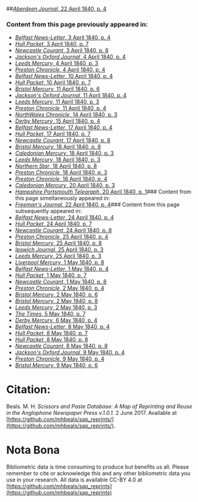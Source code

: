 ##[*Aberdeen Journal*, 22 April 1840, p. 4](https://mhbeals.github.io/sap_html/Aberdeen-Journal/Aberdeen-Journal-22-April-1840-p-4)

### Content from this page previously appeared in:
+ [*Belfast News-Letter*, 3 April 1840, p. 4](https://mhbeals.github.io/sap_html/Belfast-News-Letter/Belfast-News-Letter-3-April-1840-p-4)
+ [*Hull Packet*, 3 April 1840, p. 7](https://mhbeals.github.io/sap_html/Hull-Packet/Hull-Packet-3-April-1840-p-7)
+ [*Newcastle Courant*, 3 April 1840, p. 8](https://mhbeals.github.io/sap_html/Newcastle-Courant/Newcastle-Courant-3-April-1840-p-8)
+ [*Jackson's Oxford Journal*, 4 April 1840, p. 4](https://mhbeals.github.io/sap_html/Jackson's-Oxford-Journal/Jackson's-Oxford-Journal-4-April-1840-p-4)
+ [*Leeds Mercury*, 4 April 1840, p. 3](https://mhbeals.github.io/sap_html/Leeds-Mercury/Leeds-Mercury-4-April-1840-p-3)
+ [*Preston Chronicle*, 4 April 1840, p. 4](https://mhbeals.github.io/sap_html/Preston-Chronicle/Preston-Chronicle-4-April-1840-p-4)
+ [*Belfast News-Letter*, 10 April 1840, p. 4](https://mhbeals.github.io/sap_html/Belfast-News-Letter/Belfast-News-Letter-10-April-1840-p-4)
+ [*Hull Packet*, 10 April 1840, p. 7](https://mhbeals.github.io/sap_html/Hull-Packet/Hull-Packet-10-April-1840-p-7)
+ [*Bristol Mercury*, 11 April 1840, p. 6](https://mhbeals.github.io/sap_html/Bristol-Mercury/Bristol-Mercury-11-April-1840-p-6)
+ [*Jackson's Oxford Journal*, 11 April 1840, p. 4](https://mhbeals.github.io/sap_html/Jackson's-Oxford-Journal/Jackson's-Oxford-Journal-11-April-1840-p-4)
+ [*Leeds Mercury*, 11 April 1840, p. 3](https://mhbeals.github.io/sap_html/Leeds-Mercury/Leeds-Mercury-11-April-1840-p-3)
+ [*Preston Chronicle*, 11 April 1840, p. 4](https://mhbeals.github.io/sap_html/Preston-Chronicle/Preston-Chronicle-11-April-1840-p-4)
+ [*NorthWales Chronicle*, 14 April 1840, p. 3](https://mhbeals.github.io/sap_html/NorthWales-Chronicle/NorthWales-Chronicle-14-April-1840-p-3)
+ [*Derby Mercury*, 15 April 1840, p. 4](https://mhbeals.github.io/sap_html/Derby-Mercury/Derby-Mercury-15-April-1840-p-4)
+ [*Belfast News-Letter*, 17 April 1840, p. 4](https://mhbeals.github.io/sap_html/Belfast-News-Letter/Belfast-News-Letter-17-April-1840-p-4)
+ [*Hull Packet*, 17 April 1840, p. 7](https://mhbeals.github.io/sap_html/Hull-Packet/Hull-Packet-17-April-1840-p-7)
+ [*Newcastle Courant*, 17 April 1840, p. 8](https://mhbeals.github.io/sap_html/Newcastle-Courant/Newcastle-Courant-17-April-1840-p-8)
+ [*Bristol Mercury*, 18 April 1840, p. 8](https://mhbeals.github.io/sap_html/Bristol-Mercury/Bristol-Mercury-18-April-1840-p-8)
+ [*Caledonian Mercury*, 18 April 1840, p. 3](https://mhbeals.github.io/sap_html/Caledonian-Mercury/Caledonian-Mercury-18-April-1840-p-3)
+ [*Leeds Mercury*, 18 April 1840, p. 3](https://mhbeals.github.io/sap_html/Leeds-Mercury/Leeds-Mercury-18-April-1840-p-3)
+ [*Northern Star*, 18 April 1840, p. 8](https://mhbeals.github.io/sap_html/Northern-Star/Northern-Star-18-April-1840-p-8)
+ [*Preston Chronicle*, 18 April 1840, p. 3](https://mhbeals.github.io/sap_html/Preston-Chronicle/Preston-Chronicle-18-April-1840-p-3)
+ [*Preston Chronicle*, 18 April 1840, p. 4](https://mhbeals.github.io/sap_html/Preston-Chronicle/Preston-Chronicle-18-April-1840-p-4)
+ [*Caledonian Mercury*, 20 April 1840, p. 3](https://mhbeals.github.io/sap_html/Caledonian-Mercury/Caledonian-Mercury-20-April-1840-p-3)
+ [*Hampshire Portsmouth Telegraph*, 20 April 1840, p. 1](https://mhbeals.github.io/sap_html/Hampshire-Portsmouth-Telegraph/Hampshire-Portsmouth-Telegraph-20-April-1840-p-1)### Content from this page simeltaneously appeared in:
+ [*Freeman's Journal*, 22 April 1840, p. 4](https://mhbeals.github.io/sap_html/Freeman's-Journal/Freeman's-Journal-22-April-1840-p-4)### Content from this page subsequently appeared in:
+ [*Belfast News-Letter*, 24 April 1840, p. 4](https://mhbeals.github.io/sap_html/Belfast-News-Letter/Belfast-News-Letter-24-April-1840-p-4)
+ [*Hull Packet*, 24 April 1840, p. 7](https://mhbeals.github.io/sap_html/Hull-Packet/Hull-Packet-24-April-1840-p-7)
+ [*Newcastle Courant*, 24 April 1840, p. 8](https://mhbeals.github.io/sap_html/Newcastle-Courant/Newcastle-Courant-24-April-1840-p-8)
+ [*Preston Chronicle*, 25 April 1840, p. 4](https://mhbeals.github.io/sap_html/Preston-Chronicle/Preston-Chronicle-25-April-1840-p-4)
+ [*Bristol Mercury*, 25 April 1840, p. 8](https://mhbeals.github.io/sap_html/Bristol-Mercury/Bristol-Mercury-25-April-1840-p-8)
+ [*Ipswich Journal*, 25 April 1840, p. 3](https://mhbeals.github.io/sap_html/Ipswich-Journal/Ipswich-Journal-25-April-1840-p-3)
+ [*Leeds Mercury*, 25 April 1840, p. 3](https://mhbeals.github.io/sap_html/Leeds-Mercury/Leeds-Mercury-25-April-1840-p-3)
+ [*Liverpool Mercury*, 1 May 1840, p. 8](https://mhbeals.github.io/sap_html/Liverpool-Mercury/Liverpool-Mercury-1-May-1840-p-8)
+ [*Belfast News-Letter*, 1 May 1840, p. 4](https://mhbeals.github.io/sap_html/Belfast-News-Letter/Belfast-News-Letter-1-May-1840-p-4)
+ [*Hull Packet*, 1 May 1840, p. 7](https://mhbeals.github.io/sap_html/Hull-Packet/Hull-Packet-1-May-1840-p-7)
+ [*Newcastle Courant*, 1 May 1840, p. 8](https://mhbeals.github.io/sap_html/Newcastle-Courant/Newcastle-Courant-1-May-1840-p-8)
+ [*Preston Chronicle*, 2 May 1840, p. 4](https://mhbeals.github.io/sap_html/Preston-Chronicle/Preston-Chronicle-2-May-1840-p-4)
+ [*Bristol Mercury*, 2 May 1840, p. 6](https://mhbeals.github.io/sap_html/Bristol-Mercury/Bristol-Mercury-2-May-1840-p-6)
+ [*Bristol Mercury*, 2 May 1840, p. 8](https://mhbeals.github.io/sap_html/Bristol-Mercury/Bristol-Mercury-2-May-1840-p-8)
+ [*Leeds Mercury*, 2 May 1840, p. 3](https://mhbeals.github.io/sap_html/Leeds-Mercury/Leeds-Mercury-2-May-1840-p-3)
+ [*The Times*, 5 May 1840, p. 7](https://mhbeals.github.io/sap_html/The-Times/The-Times-5-May-1840-p-7)
+ [*Derby Mercury*, 6 May 1840, p. 4](https://mhbeals.github.io/sap_html/Derby-Mercury/Derby-Mercury-6-May-1840-p-4)
+ [*Belfast News-Letter*, 8 May 1840, p. 4](https://mhbeals.github.io/sap_html/Belfast-News-Letter/Belfast-News-Letter-8-May-1840-p-4)
+ [*Hull Packet*, 8 May 1840, p. 7](https://mhbeals.github.io/sap_html/Hull-Packet/Hull-Packet-8-May-1840-p-7)
+ [*Hull Packet*, 8 May 1840, p. 8](https://mhbeals.github.io/sap_html/Hull-Packet/Hull-Packet-8-May-1840-p-8)
+ [*Newcastle Courant*, 8 May 1840, p. 8](https://mhbeals.github.io/sap_html/Newcastle-Courant/Newcastle-Courant-8-May-1840-p-8)
+ [*Jackson's Oxford Journal*, 9 May 1840, p. 4](https://mhbeals.github.io/sap_html/Jackson's-Oxford-Journal/Jackson's-Oxford-Journal-9-May-1840-p-4)
+ [*Preston Chronicle*, 9 May 1840, p. 4](https://mhbeals.github.io/sap_html/Preston-Chronicle/Preston-Chronicle-9-May-1840-p-4)
+ [*Bristol Mercury*, 9 May 1840, p. 6](https://mhbeals.github.io/sap_html/Bristol-Mercury/Bristol-Mercury-9-May-1840-p-6)
                    
# Citation: 

Beals. M. H. *Scissors and Paste Database: A Map of Reprinting and Reuse in the Anglophone Newspaper Press v.1.0.1.* 2 June 2017. Available at [https://github.com/mhbeals/sap_reprints/](https://github.com/mhbeals/sap_reprints/). 
                    
# Nota Bona

Bibliometric data is time consuming to produce but benefits us all. Please remember to cite or acknowledge this and any other bibliometric data you use in your research. All data is available CC-BY 4.0 at [https://github.com/mhbeals/sap_reprints](https://github.com/mhbeals/sap_reprints)